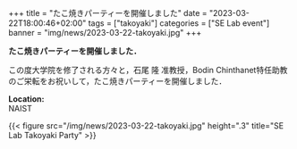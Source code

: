 +++
title = "たこ焼きパーティーを開催しました"
date = "2023-03-22T18:00:46+02:00"
tags = ["takoyaki"]
categories = ["SE Lab event"]
banner = "img/news/2023-03-22-takoyaki.jpg"
+++

**たこ焼きパーティーを開催しました．**

この度大学院を修了される方々と，石尾 隆 准教授，Bodin Chinthanet特任助教のご栄転をお祝いして，たこ焼きパーティーを開催しました．</p>

**Location:** <br>
NAIST

{{< figure src="/img/news/2023-03-22-takoyaki.jpg" height=".3" title="SE Lab Takoyaki Party" >}}

